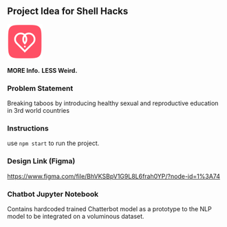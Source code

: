 ## Project Idea for Shell Hacks

![SexEd Logo](logo.png)

**MORE Info.**
**LESS Weird.**

### Problem Statement
Breaking taboos by introducing healthy sexual and reproductive education in 3rd world countries

### Instructions
use `npm start` to run the project.

### Design Link (Figma)
https://www.figma.com/file/BhVKSBpV1G9L8L6frah0YP/?node-id=1%3A74

### Chatbot Jupyter Notebook
Contains hardcoded trained Chatterbot model as a prototype to the NLP model to be integrated on a voluminous dataset.
